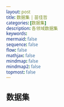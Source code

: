 ```yaml
---
layout: post
title: 数据集 | 苗佳哲
categories: [数据集]
description: 各领域数据集
keywords:  
mermaid: false
sequence: false
flow: false
mathjax: false
mindmap: false
mindmap2: false
topmost: false
---
```


## 数据集

<html lang="zh-CN">
<head>
    <meta charset="UTF-8">
    <meta name="viewport" content="width=device-width, initial-scale=1.0">
    <title>数据集资源库 | 苗佳哲</title>
    <style>
        /* 基础样式 */
        * {
            margin: 0;
            padding: 0;
            box-sizing: border-box;
            font-family: 'Segoe UI', 'Microsoft YaHei', sans-serif;
        }
        
        body {
            background-color: #f8f9fa;
            color: #333;
            line-height: 1.6;
        }
        
        .container {
            max-width: 100%;
            margin: 0 auto;
            padding: 20px;
        }
        
        /* 标题样式 */
        .page-header {
            text-align: center;
            margin-bottom: 40px;
            padding-bottom: 20px;
            border-bottom: 1px solid #e1e4e8;
        }
        
        .page-title {
            font-size: 2.5rem;
            color: #2c3e50;
            margin-bottom: 10px;
        }
        
        .page-subtitle {
            font-size: 1.2rem;
            color: #7f8c8d;
        }
        
        /* 搜索框样式 */
        .search-container {
            margin-bottom: 30px;
            position: relative;
            max-width: 600px;
            margin-left: auto;
            margin-right: auto;
        }
        
        .search-input {
            width: 100%;
            padding: 12px 20px;
            font-size: 1rem;
            border: 1px solid #ddd;
            border-radius: 30px;
            outline: none;
            transition: all 0.3s;
            box-shadow: 0 2px 5px rgba(0,0,0,0.1);
        }
        
        .search-input:focus {
            border-color: #3498db;
            box-shadow: 0 2px 8px rgba(52, 152, 219, 0.3);
        }
        
        .search-results {
            margin-top: 10px;
            color: #7f8c8d;
            font-size: 0.9rem;
        }
        
        /* 分类导航 */
        .category-nav {
            display: flex;
            flex-wrap: wrap;
            justify-content: center;
            gap: 10px;
            margin-bottom: 30px;
        }
        
        .category-btn {
            padding: 8px 16px;
            background-color: #fff;
            border: 1px solid #ddd;
            border-radius: 20px;
            cursor: pointer;
            transition: all 0.3s;
            font-size: 0.9rem;
        }
        
        .category-btn:hover, .category-btn.active {
            background-color: #3498db;
            color: white;
            border-color: #3498db;
        }
        
        /* 数据集卡片样式 */
        .datasets-grid {
            display: grid;
            grid-template-columns: repeat(auto-fill, minmax(350px, 1fr));
            gap: 25px;
        }
        
        .dataset-card {
            background-color: white;
            border-radius: 8px;
            box-shadow: 0 4px 6px rgba(0, 0, 0, 0.1);
            padding: 20px;
            transition: transform 0.3s, box-shadow 0.3s;
            display: flex;
            flex-direction: column;
            height: 100%;
        }
        
        .dataset-card:hover {
            transform: translateY(-5px);
            box-shadow: 0 6px 12px rgba(0, 0, 0, 0.15);
        }
        
        .dataset-header {
            margin-bottom: 15px;
        }
        
        .dataset-name {
            font-size: 1.3rem;
            color: #2c3e50;
            margin-bottom: 5px;
        }
        
        .dataset-description {
            color: #7f8c8d;
            font-size: 0.95rem;
            margin-bottom: 15px;
            flex-grow: 1;
        }
        
        .dataset-tags {
            display: flex;
            flex-wrap: wrap;
            gap: 8px;
            margin-bottom: 15px;
        }
        
        .dataset-tag {
            padding: 4px 10px;
            background-color: #ecf0f1;
            border-radius: 4px;
            font-size: 0.8rem;
            color: #34495e;
        }
        
        .dataset-access {
            margin-top: auto;
        }
        
        .access-btn {
            display: inline-block;
            padding: 8px 16px;
            background-color: #3498db;
            color: white;
            text-decoration: none;
            border-radius: 4px;
            font-size: 0.9rem;
            transition: background-color 0.3s;
        }
        
        .access-btn:hover {
            background-color: #2980b9;
        }
        
        /* 分类标题 */
        .category-title {
            font-size: 1.8rem;
            color: #2c3e50;
            margin: 40px 0 20px;
            padding-bottom: 10px;
            border-bottom: 2px solid #3498db;
        }
        
        /* 响应式设计 */
        @media (max-width: 768px) {
            .datasets-grid {
                grid-template-columns: 1fr;
            }
            
            .page-title {
                font-size: 2rem;
            }
        }
        
        /* 无结果提示 */
        .no-results {
            text-align: center;
            padding: 40px;
            color: #7f8c8d;
            font-size: 1.1rem;
        }
        
        /* 页脚 */
        .footer {
            text-align: center;
            margin-top: 60px;
            padding: 20px;
            color: #7f8c8d;
            font-size: 0.9rem;
            border-top: 1px solid #e1e4e8;
        }
    </style>
</head>
<body>
    <div class="container">
        <header class="page-header">
            <h1 class="page-title">数据集资源库</h1>
            <p class="page-subtitle">各领域高质量数据集集合</p>
        </header>
        
        <!-- 搜索框 -->
        <div class="search-container">
            <input type="text" class="search-input" id="searchInput" placeholder="搜索数据集名称、描述或标签...">
            <div class="search-results" id="searchResults"></div>
        </div>
        
        <!-- 分类导航 -->
        <div class="category-nav" id="categoryNav">
            <button class="category-btn active" data-category="all">全部</button>
            <button class="category-btn" data-category="comprehensive">综合性数据集</button>
            <button class="category-btn" data-category="mathematics">数学领域</button>
            <button class="category-btn" data-category="wireless">无线领域</button>
            <button class="category-btn" data-category="ai">AI领域</button>
            <button class="category-btn" data-category="materials">材料领域</button>
            <button class="category-btn" data-category="semiconductor">半导体领域</button>
            <button class="category-btn" data-category="other">其他</button>
        </div>
        
        <!-- 数据集内容 -->
        <div id="datasetsContainer">
            <!-- 综合性数据集 -->
            <h2 class="category-title">综合性数据集</h2>
            <div class="datasets-grid">
                <div class="dataset-card">
                    <div class="dataset-header">
                        <h3 class="dataset-name">UCI Machine Learning Repository</h3>
                        <p class="dataset-description">UCI 机器学习库是机器学习领域常用的数据集集合，为相关研究提供丰富数据资源。经典的机器学习数据集仓库，包含677个数据集，涵盖分类、回归、聚类等多种机器学习任务。该数据集仓库是由加州大学尔湾分校的博士生大卫·阿哈（David Aha）于1987年创建的。</p>
                    </div>
                    <div class="dataset-tags">
                        <span class="dataset-tag">综合型</span>
                        <span class="dataset-tag">数值</span>
                    </div>
                    <div class="dataset-access">
                        <a href="#" class="access-btn">访问数据集</a>
                    </div>
                </div>
                
                <div class="dataset-card">
                    <div class="dataset-header">
                        <h3 class="dataset-name">IEEE Dataport</h3>
                        <p class="dataset-description">IEEE Dataport 是 IEEE 旗下用于共享各类工程与计算机科学相关数据集的平台。IEEE提供的数据集平台，包含7500多个数据集，涵盖人工智能、图像处理、信号处理、计算机视觉、通信、传感器、物联网等多个领域。</p>
                    </div>
                    <div class="dataset-tags">
                        <span class="dataset-tag">数值</span>
                        <span class="dataset-tag">图像</span>
                    </div>
                    <div class="dataset-access">
                        <a href="#" class="access-btn">访问数据集</a>
                    </div>
                </div>
                
                <div class="dataset-card">
                    <div class="dataset-header">
                        <h3 class="dataset-name">Huggingface</h3>
                        <p class="dataset-description">Huggingface 是专注于人工智能领域，特别是 NLP 技术，提供丰富数据集和开源工具的平台。HuggingFace平台提供超过30万个开放数据集，包含3D、音频、图像、地理空间、文本、时间序列、视频、表格等多种模态。</p>
                    </div>
                    <div class="dataset-tags">
                        <span class="dataset-tag">文本</span>
                        <span class="dataset-tag">图像</span>
                    </div>
                    <div class="dataset-access">
                        <a href="#" class="access-btn">访问数据集</a>
                    </div>
                </div>
                
                <div class="dataset-card">
                    <div class="dataset-header">
                        <h3 class="dataset-name">Kaggle Datasets</h3>
                        <p class="dataset-description">Kaggle Datasets 是 Kaggle 平台上用于机器学习竞赛和研究的高质量数据集集合。全球最大的机器学习和数据科学社区Kaggle提供的数据仓库，涵盖计算机科学、艺术娱乐、生物学等多领域，包含 443K 个高质量公开数据集。</p>
                    </div>
                    <div class="dataset-tags">
                        <span class="dataset-tag">表格</span>
                        <span class="dataset-tag">图像</span>
                    </div>
                    <div class="dataset-access">
                        <a href="#" class="access-btn">访问数据集</a>
                    </div>
                </div>
                
                <div class="dataset-card">
                    <div class="dataset-header">
                        <h3 class="dataset-name">KDD Cup历年竞赛数据集</h3>
                        <p class="dataset-description">KDD Cup 历年竞赛数据集是数据挖掘领域竞赛用的数据集，推动相关技术发展。KDD杯是ACM知识发现与数据挖掘特别兴趣小组（ACM SIGKDD）每年举办的数据挖掘和知识发现竞赛。本数据集包含历年KDD Cup竞赛中使用的数据集，涵盖不同领域和任务，可用于数据挖掘算法研究。</p>
                    </div>
                    <div class="dataset-tags">
                        <span class="dataset-tag">竞赛数据</span>
                        <span class="dataset-tag">数值</span>
                    </div>
                    <div class="dataset-access">
                        <a href="#" class="access-btn">访问数据集</a>
                    </div>
                </div>
                
                <div class="dataset-card">
                    <div class="dataset-header">
                        <h3 class="dataset-name">OpenDataLab</h3>
                        <p class="dataset-description">OpenDataLab 是上海人工智能实验室旗下的开放数据平台，提供丰富 AI 相关数据集。OpenDataLab为中国大模型语料数据联盟开源数据服务指定平台，包含7700多个数据集，数据集总大小超过200TB，可用于计算机视觉、自然语言处理、多模态、音频识别等多种类型的任务。</p>
                    </div>
                    <div class="dataset-tags">
                        <span class="dataset-tag">图像</span>
                        <span class="dataset-tag">文本</span>
                    </div>
                    <div class="dataset-access">
                        <a href="#" class="access-btn">访问数据集</a>
                    </div>
                </div>
                
                <div class="dataset-card">
                    <div class="dataset-header">
                        <h3 class="dataset-name">Amazon数据集</h3>
                        <p class="dataset-description">Amazon 数据集是与亚马逊业务相关的数据集合，可用于电商和 AI 等相关研究。Amazon数据集包含了不同领域的数据内容，例如：公共交通、生态资源、卫星图像等。同时提供了搜索功能，以帮助用户找到所需的数据集，还有各种数据集的描述信息以及用例，非常易于使用。</p>
                    </div>
                    <div class="dataset-tags">
                        <span class="dataset-tag">结构化数据</span>
                        <span class="dataset-tag">文本</span>
                    </div>
                    <div class="dataset-access">
                        <a href="#" class="access-btn">访问数据集</a>
                    </div>
                </div>
            </div>
            
            <!-- 数学领域数据集 -->
            <h2 class="category-title">数学领域</h2>
            <div class="datasets-grid">
                <div class="dataset-card">
                    <div class="dataset-header">
                        <h3 class="dataset-name">NuminaMath-CoT</h3>
                        <p class="dataset-description">该数据集包含约86万道数学题目，每道题目的解答都采用思维链格式。数据来源包括中国高中数学练习题以及美国和国际数学奥林匹克竞赛题目。数据主要从在线考试试卷PDF和数学讨论论坛收集。</p>
                    </div>
                    <div class="dataset-tags">
                        <span class="dataset-tag">数学问题</span>
                    </div>
                    <div class="dataset-access">
                        <a href="#" class="access-btn">访问数据集</a>
                    </div>
                </div>
                
                <div class="dataset-card">
                    <div class="dataset-header">
                        <h3 class="dataset-name">美国邀请数学考试AIME Problem Set: 1983-2024</h3>
                        <p class="dataset-description">数据集精选了从 1983 年到 2024 年的 AIME 问题和解决方案。由美国数学协会（MAA）主办并由问题解决艺术（AoPS）赞助，AIME（美国邀请数学考试）多年来一直是数学素养的重要基石。</p>
                    </div>
                    <div class="dataset-tags">
                        <span class="dataset-tag">AIME问题</span>
                    </div>
                    <div class="dataset-access">
                        <a href="#" class="access-btn">访问数据集</a>
                    </div>
                </div>
                
                <div class="dataset-card">
                    <div class="dataset-header">
                        <h3 class="dataset-name">Deepmind/Aqua_rat代数问题解答数据集</h3>
                        <p class="dataset-description">包含约 100,000 个代数问题，解决方案使用自然语言逐步解释。该数据集包含约 100,000 个代数问题。每个问题的解决方案都使用自然语言逐步解释。</p>
                    </div>
                    <div class="dataset-tags">
                        <span class="dataset-tag">代数问题</span>
                    </div>
                    <div class="dataset-access">
                        <a href="#" class="access-btn">访问数据集</a>
                    </div>
                </div>
                
                <div class="dataset-card">
                    <div class="dataset-header">
                        <h3 class="dataset-name">AutoMathText</h3>
                        <p class="dataset-description">包含约200GB数学文本的数据集。AutoMathText是一个包含约200GB数学文本的数据集，内容来源于多个网站、arXiv和GitHub等平台。</p>
                    </div>
                    <div class="dataset-tags">
                        <span class="dataset-tag">数学文本</span>
                    </div>
                    <div class="dataset-access">
                        <a href="#" class="access-btn">访问数据集</a>
                    </div>
                </div>
                
                <div class="dataset-card">
                    <div class="dataset-header">
                        <h3 class="dataset-name">MathScape多模态数学问题数据集</h3>
                        <p class="dataset-description">包含1325张图像，涵盖从小学到高中的数学问题。MathScape是由南开大学、北京大学、百川公司和中国科学院大学联合开发的多模态数学问题数据集，旨在评估多模态大语言模型在数学问题解决中的应用。</p>
                    </div>
                    <div class="dataset-tags">
                        <span class="dataset-tag">多模态数学问题</span>
                    </div>
                    <div class="dataset-access">
                        <a href="#" class="access-btn">访问数据集</a>
                    </div>
                </div>
                
                <div class="dataset-card">
                    <div class="dataset-header">
                        <h3 class="dataset-name">MathInstruct</h3>
                        <p class="dataset-description">属于指令调整数据集，由13个具有中间原理的数学数据集编译而成。MathInstruct是指令调整数据集。由13个具有中间原理的数学数据集编译而成。</p>
                    </div>
                    <div class="dataset-tags">
                        <span class="dataset-tag">指令调整</span>
                    </div>
                    <div class="dataset-access">
                        <a href="#" class="access-btn">访问数据集</a>
                    </div>
                </div>
            </div>
            
            <!-- 无线领域数据集 -->
            <h2 class="category-title">无线领域</h2>
            <div class="datasets-grid">
                <div class="dataset-card">
                    <div class="dataset-header">
                        <h3 class="dataset-name">4G LTE数据集</h3>
                        <p class="dataset-description">爱尔兰移动运营商蜂窝 KPI 数据集。由从爱尔兰两家主要移动运营商收集的客户端蜂窝关键绩效指标（KPI）组成，涵盖不同移动模式，含135条轨迹，每条轨迹平均持续15分钟。</p>
                    </div>
                    <div class="dataset-tags">
                        <span class="dataset-tag">通信</span>
                    </div>
                    <div class="dataset-access">
                        <a href="#" class="access-btn">访问数据集</a>
                    </div>
                </div>
                
                <div class="dataset-card">
                    <div class="dataset-header">
                        <h3 class="dataset-name">Wisense数据集</h3>
                        <p class="dataset-description">用于 Wi-Fi 信号活动识别的数据集。用于实现基于Wi-Fi信号的人类活动识别研究，用公开的通道状态信息收集工具和简单设备收集，含RSSI和CSI等信息。</p>
                    </div>
                    <div class="dataset-tags">
                    </div>
                    <div class="dataset-access">
                        <a href="#" class="access-btn">访问数据集</a>
                    </div>
                </div>
                
                <div class="dataset-card">
                    <div class="dataset-header">
                        <h3 class="dataset-name">Stable WiFi RF Datasets for Device Fingerprinting</h3>
                        <p class="dataset-description">设备指纹识别的 WiFi 数据集。本Dataset提供了四个15台设备的WiFi 802.11b数据集，这些数据集是在每台设备的硬件预热期（设备激活后12分钟）之后捕获的。</p>
                    </div>
                    <div class="dataset-tags">
                        <span class="dataset-tag">网络安全</span>
                        <span class="dataset-tag">通信</span>
                    </div>
                    <div class="dataset-access">
                        <a href="#" class="access-btn">访问数据集</a>
                    </div>
                </div>
                
                <div class="dataset-card">
                    <div class="dataset-header">
                        <h3 class="dataset-name">TeleQnA</h3>
                        <p class="dataset-description">评估大模型电信知识的问答数据集。TeleQnA由10,000个多选问答对（Multiple-choice Questions, MCQs）组成，可作为基准数据集，用于评估大语言模型所具备的电信领域的知识水平。</p>
                    </div>
                    <div class="dataset-tags">
                    </div>
                    <div class="dataset-access">
                        <a href="#" class="access-btn">访问数据集</a>
                    </div>
                </div>
                
                <div class="dataset-card">
                    <div class="dataset-header">
                        <h3 class="dataset-name">TSpec-LLM</h3>
                        <p class="dataset-description">用于大语言模型训练的 3GPP 文档集。TSpec-LLM数据集包含从Release 8到Release 19的所有3GPP文档，可用于大语言模型的预训练和微调。</p>
                    </div>
                    <div class="dataset-tags">
                    </div>
                    <div class="dataset-access">
                        <a href="#" class="access-btn">访问数据集</a>
                    </div>
                </div>
                
                <div class="dataset-card">
                    <div class="dataset-header">
                        <h3 class="dataset-name">Tele-Data</h3>
                        <p class="dataset-description">电信领域综合大语言模型训练集。Tele-Data是一个电信领域的综合数据集，数据总量大约25亿个tokens，包含arxiv论文、3GPP标准文稿、Wikipedia中与通信相关的论文、通信相关的网页等四类数据，可用于大语言模型的持续预训练。</p>
                    </div>
                    <div class="dataset-tags">
                    </div>
                    <div class="dataset-access">
                        <a href="#" class="access-btn">访问数据集</a>
                    </div>
                </div>
            </div>
            
            <!-- AI领域数据集 -->
            <h2 class="category-title">AI领域</h2>
            <div class="datasets-grid">
                <div class="dataset-card">
                    <div class="dataset-header">
                        <h3 class="dataset-name">COCO 2017</h3>
                        <p class="dataset-description">COCO 2017 是 COCO 数据集在 2017 年的版本，用于计算机视觉研究。COCO 是一个大规模的对象检测、分割和字幕数据集。</p>
                    </div>
                    <div class="dataset-tags">
                        <span class="dataset-tag">图像</span>
                    </div>
                    <div class="dataset-access">
                        <a href="#" class="access-btn">访问数据集</a>
                    </div>
                </div>
                
                <div class="dataset-card">
                    <div class="dataset-header">
                        <h3 class="dataset-name">MNIST手写数字数据集</h3>
                        <p class="dataset-description">MNIST 是经典的手写数字图像数据集，广泛用于手写数字识别算法测试。含6万张训练图像和1万张测试图像，用于图像识别、数字分类任务，是经典的入门数据集。</p>
                    </div>
                    <div class="dataset-tags">
                        <span class="dataset-tag">图像</span>
                    </div>
                    <div class="dataset-access">
                        <a href="#" class="access-btn">访问数据集</a>
                    </div>
                </div>
                
                <div class="dataset-card">
                    <div class="dataset-header">
                        <h3 class="dataset-name">CIFAR-10</h3>
                        <p class="dataset-description">CIFAR-10 是小型彩色图像数据集，用于图像分类任务研究。含10个类别、6万张32x32彩色图像，用于图像分类研究，可评估模型在小尺寸图像上的泛化能力。</p>
                    </div>
                    <div class="dataset-tags">
                        <span class="dataset-tag">图像</span>
                    </div>
                    <div class="dataset-access">
                        <a href="#" class="access-btn">访问数据集</a>
                    </div>
                </div>
                
                <div class="dataset-card">
                    <div class="dataset-header">
                        <h3 class="dataset-name">Caltech 101</h3>
                        <p class="dataset-description">Caltech 101 是包含 101 类物体图像的数据集，用于图像分类等研究。Caltech 101是一个由加州理工学院（California Institute of Technology）的Fei-Fei Li、Marco Andreetto、Marc 'Aurelio Ranzato和Pietro Perona于2003年9月创建和汇编的数字图像数据集。</p>
                    </div>
                    <div class="dataset-tags">
                        <span class="dataset-tag">图像</span>
                    </div>
                    <div class="dataset-access">
                        <a href="#" class="access-btn">访问数据集</a>
                    </div>
                </div>
                
                <div class="dataset-card">
                    <div class="dataset-header">
                        <h3 class="dataset-name">Caltech 256 Image Dataset</h3>
                        <p class="dataset-description">Caltech 256 是含 256 类物体图像的数据集，为图像相关研究提供数据。Caltech 256 数据集被认为是其前身Caltech 101 数据集的改进版本，具有更大的类别大小、新的和更大的杂乱类别以及整体难度增加等新功能。</p>
                    </div>
                    <div class="dataset-tags">
                        <span class="dataset-tag">图像</span>
                    </div>
                    <div class="dataset-access">
                        <a href="#" class="access-btn">访问数据集</a>
                    </div>
                </div>
                
                <div class="dataset-card">
                    <div class="dataset-header">
                        <h3 class="dataset-name">ImageNet</h3>
                        <p class="dataset-description">ImageNet 是大型图像数据集，极大推动计算机视觉领域发展。ImageNet 是一个根据 WordNet 层次结构（目前仅限于名词）组织的图片数据库，其中每个层次结构的节点都由数百到数千张图片表示。</p>
                    </div>
                    <div class="dataset-tags">
                        <span class="dataset-tag">图像</span>
                    </div>
                    <div class="dataset-access">
                        <a href="#" class="access-btn">访问数据集</a>
                    </div>
                </div>
            </div>
            
            <!-- 材料领域数据集 -->
            <h2 class="category-title">材料领域</h2>
            <div class="datasets-grid">
                <div class="dataset-card">
                    <div class="dataset-header">
                        <h3 class="dataset-name">Materials Project</h3>
                        <p class="dataset-description">无机材料研究支持的数据集。由加州大学伯克利分校和麻省理工学院发起，涵盖超过12万种无机材料。支持材料检索、电池材料分析、晶体结构预测等。</p>
                    </div>
                    <div class="dataset-tags">
                        <span class="dataset-tag">材料科学</span>
                    </div>
                    <div class="dataset-access">
                        <a href="#" class="access-btn">访问数据集</a>
                    </div>
                </div>
                
                <div class="dataset-card">
                    <div class="dataset-header">
                        <h3 class="dataset-name">ChemNLP</h3>
                        <p class="dataset-description">材料化学文本挖掘设计数据集。基于自然语言处理（NLP）的材料化学文本数据库。 整合了arXiv和PubChem数据集，适用于文本挖掘和材料设计。</p>
                    </div>
                    <div class="dataset-tags">
                        <span class="dataset-tag">化学文本</span>
                    </div>
                    <div class="dataset-access">
                        <a href="#" class="access-btn">访问数据集</a>
                    </div>
                </div>
                
                <div class="dataset-card">
                    <div class="dataset-header">
                        <h3 class="dataset-name">NIST Chemistry WebBook</h3>
                        <p class="dataset-description">美研究院化合物热化学数据集。由美国国家标准与技术研究院（NIST）开发，提供超过7000种有机小分子和无机化合物的热化学数据。支持化合物检索、热化学数据查询等。</p>
                    </div>
                    <div class="dataset-tags">
                        <span class="dataset-tag">化学</span>
                    </div>
                    <div class="dataset-access">
                        <a href="#" class="access-btn">访问数据集</a>
                    </div>
                </div>
                
                <div class="dataset-card">
                    <div class="dataset-header">
                        <h3 class="dataset-name">PubChem</h3>
                        <p class="dataset-description">美 NCBI 维护的化合物数据库集。由美国国家生物技术信息中心（NCBI）维护，涵盖超过1亿种化合物的化学数据。提供化合物的物性、毒性、光谱数据等。</p>
                    </div>
                    <div class="dataset-tags">
                        <span class="dataset-tag">化学</span>
                    </div>
                    <div class="dataset-access">
                        <a href="#" class="access-btn">访问数据集</a>
                    </div>
                </div>
                
                <div class="dataset-card">
                    <div class="dataset-header">
                        <h3 class="dataset-name">SDBS光谱数据库</h3>
                        <p class="dataset-description">日有机化合物光谱数据集。由日本国家高等工业科学与技术研究院建立，专注于有机化合物的光谱数据。 支持化合物光谱数据的检索和下载。</p>
                    </div>
                    <div class="dataset-tags">
                        <span class="dataset-tag">化学</span>
                    </div>
                    <div class="dataset-access">
                        <a href="#" class="access-btn">访问数据集</a>
                    </div>
                </div>
                
                <div class="dataset-card">
                    <div class="dataset-header">
                        <h3 class="dataset-name">OrChem</h3>
                        <p class="dataset-description">Oracle 开源化学搜索数据集。Oracle的开源化学搜索引擎，支持化学结构的注册、索引和快速子结构搜索。 基于化学开发工具包（CDK），支持相似性搜索和子结构验证。 (from 2009)</p>
                    </div>
                    <div class="dataset-tags">
                        <span class="dataset-tag">化学</span>
                    </div>
                    <div class="dataset-access">
                        <a href="#" class="access-btn">访问数据集</a>
                    </div>
                </div>
            </div>
            
            <!-- 半导体领域数据集 -->
            <h2 class="category-title">半导体领域</h2>
            <div class="datasets-grid">
                <div class="dataset-card">
                    <div class="dataset-header">
                        <h3 class="dataset-name">MixedWM38</h3>
                        <p class="dataset-description">混合模式晶圆图缺陷数据集。由Junliangwangdhu开发，混合WM38数据集（WaferMap）有超过38000个晶圆图，包括1个正常图样、8个单一缺陷图样和29个混合缺陷图样，共计38个缺陷图样。</p>
                    </div>
                    <div class="dataset-tags">
                        <span class="dataset-tag">晶圆图缺陷</span>
                    </div>
                    <div class="dataset-access">
                        <a href="#" class="access-btn">访问数据集</a>
                    </div>
                </div>
                
                <div class="dataset-card">
                    <div class="dataset-header">
                        <h3 class="dataset-name">WM-811K</h3>
                        <p class="dataset-description">晶圆图缺陷模式识别数据集。台湾元智大学（Chuao University）的研究团队创建，专注于半导体制造领域的缺陷分析研究 。这一数据集由 许多晶圆的缺陷模式组成，其中每个晶圆被标记为正常或存在某种类型的缺陷模式。</p>
                    </div>
                    <div class="dataset-tags">
                        <span class="dataset-tag">晶圆图缺陷</span>
                    </div>
                    <div class="dataset-access">
                        <a href="#" class="access-btn">访问数据集</a>
                    </div>
                </div>
                
                <div class="dataset-card">
                    <div class="dataset-header">
                        <h3 class="dataset-name">SECOM</h3>
                        <p class="dataset-description">半导体制造工艺的数据集。由加州大学欧文分校开发，复杂的现代半导体制造工艺通常在通过监测从传感器收集的信号/变量和或过程测量点。</p>
                    </div>
                    <div class="dataset-tags">
                        <span class="dataset-tag">制造工艺</span>
                    </div>
                    <div class="dataset-access">
                        <a href="#" class="access-btn">访问数据集</a>
                    </div>
                </div>
                
                <div class="dataset-card">
                    <div class="dataset-header">
                        <h3 class="dataset-name">Real-IAD</h3>
                        <p class="dataset-description">大规模工业异常检测数据集。由上海交通大学开发的大规模、多视角工业异常检测数据集，用于评估多样化工业异常检测方法。</p>
                    </div>
                    <div class="dataset-tags">
                        <span class="dataset-tag">工业异常检测</span>
                    </div>
                    <div class="dataset-access">
                        <a href="#" class="access-btn">访问数据集</a>
                    </div>
                </div>
                
                <div class="dataset-card">
                    <div class="dataset-header">
                        <h3 class="dataset-name">The OpenROAD Project</h3>
                        <p class="dataset-description">开放源代码的布局生成流程（RTL-to-GDS）数据集。由Qualcomm、Arm等共同开发。目标是开发自主开源工具链，专注于数字SoC的布局生成，特别是在RTL到GDSII阶段多种工艺节点（7nm-28nm）设计数据。</p>
                    </div>
                    <div class="dataset-tags">
                        <span class="dataset-tag">布局生成流程</span>
                    </div>
                    <div class="dataset-access">
                        <a href="#" class="access-btn">访问数据集</a>
                    </div>
                </div>
                
                <div class="dataset-card">
                    <div class="dataset-header">
                        <h3 class="dataset-name">CHIPQA</h3>
                        <p class="dataset-description">时空芯片的无参考视频质量评估数据集。由得克萨斯大学奥斯汀分校团队开发, 提出了一种新的无参考视频质量评估（VQA）模型。</p>
                    </div>
                    <div class="dataset-tags">
                        <span class="dataset-tag">时空芯片</span>
                    </div>
                    <div class="dataset-access">
                        <a href="#" class="access-btn">访问数据集</a>
                    </div>
                </div>
            </div>
            
            <!-- 其他数据集 -->
            <h2 class="category-title">其他</h2>
            <div class="datasets-grid">
                <div class="dataset-card">
                    <div class="dataset-header">
                        <h3 class="dataset-name">计算机硬件数据集</h3>
                        <p class="dataset-description">计算机硬件数据集是关于计算机硬件参数和性能的数据集合。相对 CPU 性能数据，以周期时间、内存大小等描述。</p>
                    </div>
                    <div class="dataset-tags">
                        <span class="dataset-tag">数值</span>
                    </div>
                    <div class="dataset-access">
                        <a href="#" class="access-btn">访问数据集</a>
                    </div>
                </div>
                
                <div class="dataset-card">
                    <div class="dataset-header">
                        <h3 class="dataset-name">Cora数据集</h3>
                        <p class="dataset-description">Cora 是包含科学论文文本和引用关系的数据集，用于机器学习相关研究。Cora 数据集由 2708 篇科学出版物组成，这些出版物被分类为七个类别之一。引文网络由 5429 个链接组成。</p>
                    </div>
                    <div class="dataset-tags">
                        <span class="dataset-tag">文本</span>
                        <span class="dataset-tag">图像</span>
                    </div>
                    <div class="dataset-access">
                        <a href="#" class="access-btn">访问数据集</a>
                    </div>
                </div>
                
                <div class="dataset-card">
                    <div class="dataset-header">
                        <h3 class="dataset-name">Citeseer数据集</h3>
                        <p class="dataset-description">Citeseer 是含科学文献文本和引用关系的数据集，用于相关研究。类似Cora，含科学文献及其引用关系。CiteSeer数据集由3312篇科学出版物组成，这些出版物被分类为6个类别之一。</p>
                    </div>
                    <div class="dataset-tags">
                        <span class="dataset-tag">文本</span>
                        <span class="dataset-tag">图像</span>
                    </div>
                    <div class="dataset-access">
                        <a href="#" class="access-btn">访问数据集</a>
                    </div>
                </div>
                
                <div class="dataset-card">
                    <div class="dataset-header">
                        <h3 class="dataset-name">Caltech Mouse Social Interactions (CalMS21)</h3>
                        <p class="dataset-description">Caltech Mouse Social Interactions (CalMS21) 是用于小鼠行为分析的图像数据集。CalMS21是一个来自行为神经科学的多智能体数据集，由社会交互的轨迹数据组成。</p>
                    </div>
                    <div class="dataset-tags">
                        <span class="dataset-tag">图像</span>
                    </div>
                    <div class="dataset-access">
                        <a href="#" class="access-btn">访问数据集</a>
                    </div>
                </div>
                
                <div class="dataset-card">
                    <div class="dataset-header">
                        <h3 class="dataset-name">KDD CUP 99 网络入侵检测数据集</h3>
                        <p class="dataset-description">用于第三届国际知识发现和数据挖掘工具竞赛的数据集，用于网络入侵检测研究。竞赛任务是建立一个网络入侵检测器，即：一个能够区分'坏'连接（称为入侵或攻击）和'好'正常连接的预测模型。</p>
                    </div>
                    <div class="dataset-tags">
                    </div>
                    <div class="dataset-access">
                        <a href="#" class="access-btn">访问数据集</a>
                    </div>
                </div>
                
                <div class="dataset-card">
                    <div class="dataset-header">
                        <h3 class="dataset-name">CSE-CIC-IDS2018 数据集</h3>
                        <p class="dataset-description">针对多种场景，用于网络入侵检测技术研发的数据集。由加拿大网络安全研究所收集，包括七种不同的攻击场景：暴力破解、Heartbleed、僵尸网络、拒绝服务、分布式拒绝服务、Web攻击和从内部入侵网络。</p>
                    </div>
                    <div class="dataset-tags">
                    </div>
                    <div class="dataset-access">
                        <a href="#" class="access-btn">访问数据集</a>
                    </div>
                </div>
            </div>
        </div>

    </div>

    <script>
        // 页面加载完成后执行
        document.addEventListener('DOMContentLoaded', function() {
            // 添加分类导航点击事件
            document.getElementById('categoryNav').addEventListener('click', function(e) {
                if (e.target.classList.contains('category-btn')) {
                    const categoryId = e.target.getAttribute('data-category');
                    
                    // 更新活动按钮
                    document.querySelectorAll('.category-btn').forEach(btn => {
                        btn.classList.remove('active');
                    });
                    e.target.classList.add('active');
                    
                    // 显示对应分类的数据集
                    if (categoryId === 'all') {
                        showAllCategories();
                    } else {
                        showCategory(categoryId);
                    }
                }
            });
            
            // 添加搜索功能
            const searchInput = document.getElementById('searchInput');
            searchInput.addEventListener('input', function() {
                const searchTerm = this.value.trim().toLowerCase();
                if (searchTerm) {
                    performSearch(searchTerm);
                } else {
                    // 如果搜索框为空，显示所有数据集
                    const activeCategory = document.querySelector('.category-btn.active').getAttribute('data-category');
                    if (activeCategory === 'all') {
                        showAllCategories();
                    } else {
                        showCategory(activeCategory);
                    }
                    document.getElementById('searchResults').textContent = '';
                }
            });
        });
        
        // 显示所有分类
        function showAllCategories() {
            const categories = document.querySelectorAll('.category-title, .datasets-grid');
            categories.forEach(element => {
                element.style.display = '';
            });
        }
        
        // 显示特定分类
        function showCategory(categoryId) {
            // 获取所有分类标题和数据集网格
            const categoryTitles = document.querySelectorAll('.category-title');
            const datasetGrids = document.querySelectorAll('.datasets-grid');
            
            // 隐藏所有内容
            categoryTitles.forEach(title => {
                title.style.display = 'none';
            });
            datasetGrids.forEach(grid => {
                grid.style.display = 'none';
            });
            
            // 显示指定分类的内容
            const categoryMap = {
                'comprehensive': 0,
                'mathematics': 1,
                'wireless': 2,
                'ai': 3,
                'materials': 4,
                'semiconductor': 5,
                'other': 6
            };
            
            if (categoryMap[categoryId] !== undefined) {
                categoryTitles[categoryMap[categoryId]].style.display = '';
                datasetGrids[categoryMap[categoryId]].style.display = 'grid';
            }
        }
        
        // 执行搜索
        function performSearch(searchTerm) {
            const allCards = document.querySelectorAll('.dataset-card');
            let resultsCount = 0;
            
            allCards.forEach(card => {
                const name = card.querySelector('.dataset-name').textContent.toLowerCase();
                const description = card.querySelector('.dataset-description').textContent.toLowerCase();
                const tags = Array.from(card.querySelectorAll('.dataset-tag')).map(tag => tag.textContent.toLowerCase());
                
                // 检查是否匹配
                const nameMatch = name.includes(searchTerm);
                const descriptionMatch = description.includes(searchTerm);
                const tagsMatch = tags.some(tag => tag.includes(searchTerm));
                
                if (nameMatch || descriptionMatch || tagsMatch) {
                    card.style.display = '';
                    resultsCount++;
                } else {
                    card.style.display = 'none';
                }
            });
            
            // 更新搜索结果信息
            const resultsInfo = document.getElementById('searchResults');
            if (resultsCount > 0) {
                resultsInfo.textContent = `找到 ${resultsCount} 个与 "${searchTerm}" 相关的结果`;
            } else {
                resultsInfo.textContent = `没有找到与 "${searchTerm}" 相关的结果`;
            }
            
            // 隐藏所有分类标题，只显示搜索结果
            const categoryTitles = document.querySelectorAll('.category-title');
            categoryTitles.forEach(title => {
                title.style.display = 'none';
            });
        }
    </script>
</body>
</html>